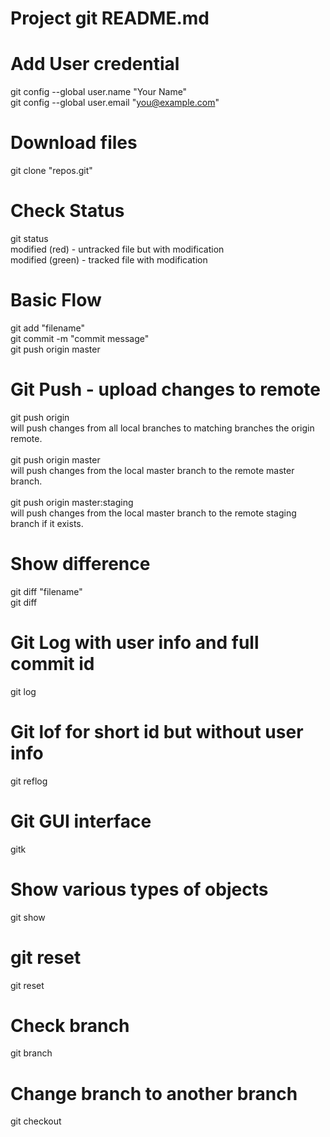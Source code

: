 # Project git README.md

# Add User credential
git config --global user.name "Your Name"<br/>
git config --global user.email "you@example.com"<br/>

# Download files
git clone "repos.git"<br/>

# Check Status
git status<br/>
modified (red) - untracked file but with modification<br/>
modified (green) - tracked file with modification<br/>

# Basic Flow
git add "filename"<br/>
git commit -m "commit message"<br/>
git push origin master<br/>

# Git Push - upload changes to remote
git push origin<br/> 
will push changes from all local branches to matching branches the origin remote.<br/>
<br/>
git push origin master<br/> 
will push changes from the local master branch to the remote master branch.<br/>
<br/>
git push origin master:staging<br/> 
will push changes from the local master branch to the remote staging branch if it exists.<br/>


# Show difference
git diff "filename"<br/>
git diff

# Git Log with user info and full commit id 
git log

# Git lof for short id but without user info
git reflog

# Git GUI interface 
gitk

# Show various types of objects
git show

# git reset
git reset

# Check branch
git branch

# Change branch to another branch
git checkout
